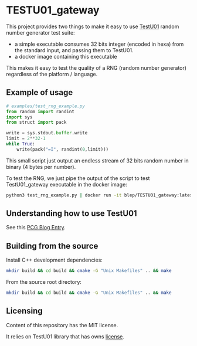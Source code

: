 # TESTU01_gateway

This project provides two things to make it easy to use [TestU01](http://simul.iro.umontreal.ca/testu01/tu01.html)
random number generator test suite:

- a simple executable consumes 32 bits integer (encoded in hexa) from the standard input, and passing them to TestU01.
- a docker image containing this executable

This makes it easy to test the quality of a RNG (random number generator) regardless of the platform / language.

## Example of usage

```python
# examples/test_rng_example.py
from random import randint
import sys
from struct import pack

write = sys.stdout.buffer.write
limit = 2**32-1
while True:
    write(pack("=I", randint(0,limit)))
```

This small script just output an endless stream of 32 bits random number in binary (4 bytes per number).

To test the RNG, we just pipe the output of the script to test TestU01_gateway executable in the docker image:

```bash
python3 test_rng_example.py | docker run -it blep/TESTU01_gateway:latest --smallcrunch
```

## Understanding how to use TestU01

See this [PCG Blog Entry](http://www.pcg-random.org/posts/pcg-passes-practrand.html).

## Building from the source

Install C++ development dependencies:

```bash
mkdir build && cd build && cmake -G "Unix Makefiles" .. && make
```

From the source root directory:

```bash
mkdir build && cd build && cmake -G "Unix Makefiles" .. && make
```

## Licensing

Content of this repository has the MIT license.

It relies on TestU01 library that has owns [license](http://simul.iro.umontreal.ca/testu01/copyright.html).